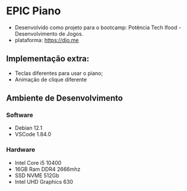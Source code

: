 # EPIC Piano

- Desenvolvido como projeto para o bootcamp: Potência Tech Ifood - Desenvolvimento de Jogos.
- plataforma: https://dio.me

## Implementação extra:

- Teclas diferentes para usar o piano;
- Animação de clique diferente

## Ambiente de Desenvolvimento

### Software
- Debian 12.1
- VSCode 1.84.0

### Hardware
- Intel Core i5 10400
- 16GB Ram DDR4 2666mhz
- SSD NVME 512Gb
- Intel UHD Graphics 630
